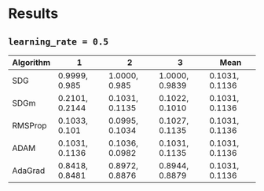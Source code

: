 # Results

## `learning_rate = 0.5`

| Algorithm | 1                 | 2                 | 3                 | Mean              |
|-----------|-------------------|-------------------|-------------------|-------------------|
| SDG       | 0.9999, 0.985     | 1.0000, 0.985     | 1.0000, 0.9839    | 0.1031, 0.1136    |
| SDGm      | 0.2101, 0.2144    | 0.1031, 0.1135    | 0.1022, 0.1010    | 0.1031, 0.1136    |
| RMSProp   | 0.1033, 0.101     | 0.0995, 0.1034    | 0.1027, 0.1135    | 0.1031, 0.1136    |
| ADAM      | 0.1031, 0.1136    | 0.1036, 0.0982    | 0.1031, 0.1135    | 0.1031, 0.1136    |
| AdaGrad   | 0.8418, 0.8481    | 0.8972, 0.8876    | 0.8944, 0.8879    | 0.1031, 0.1136    |
